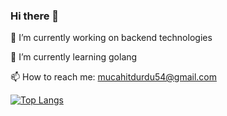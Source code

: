 ### Hi there 👋

<!--
**DurDu54/DurDu54** is a ✨ _special_ ✨ repository because its `README.md` (this file) appears on your GitHub profile.

Here are some ideas to get you started:

- 🔭 I’m currently working on backend
- 🌱 I’m currently learning golang
- 📫 How to reach me: mucahitdurdu54@gmail.com
-[![Readme Card](https://github-readme-stats.vercel.app/api/pin/?username=DurDu54&repo=github-readme-stats)](https://github.com/anuraghazra/github-readme-stats)
-[![Top Langs](https://github-readme-stats.vercel.app/api/top-langs/?username=DurDu54)](https://github.com/anuraghazra/github-readme-stats)
-
![Github stats 2](https://github-readme-stats.vercel.app/api?username=DurDu54&show_icons=true&theme=radical)
-->
🔭 I’m currently working on backend technologies

🌱 I’m currently learning golang

📫 How to reach me: mucahitdurdu54@gmail.com

[![Top Langs](https://github-readme-stats.vercel.app/api/top-langs/?username=DurDu54&layout=donut)](https://github.com/anuraghazra/github-readme-stats)

